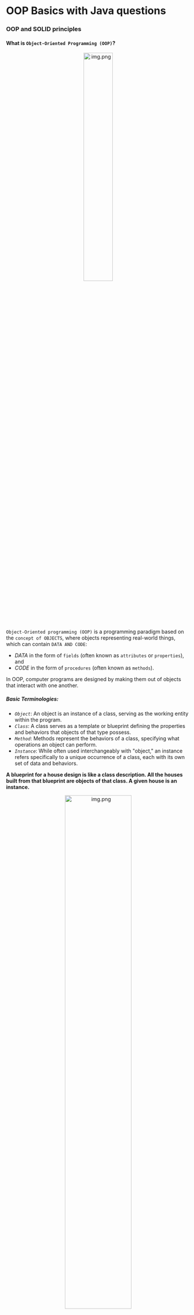 # OOP Basics with Java questions

### OOP and SOLID principles

#### What is `Object-Oriented Programming (OOP)`?

<div style="text-align:center;">
<img src="/docs/oop/img_42.png" data-origin="img_42.png" alt="img.png" style="width:40%;">
</div>

`Object-Oriented programming (OOP)` is a programming paradigm based on the `concept of OBJECTS`, where objects
representing real-world things, which can contain `DATA AND CODE`:

- *DATA* in the form of `fields` (often known as `attributes` or `properties`), and
- *CODE* in the form of `procedures` (often known as `methods`).

In OOP, computer programs are designed by making them out of objects that interact with one
another.

##### Basic Terminologies:

- *`Object`*:
  An object is an instance of a class, serving as the working entity within the program.
- *`Class`*:
  A class serves as a template or blueprint defining the properties and behaviors that objects of that type possess.
- *`Method`*:
  Methods represent the behaviors of a class, specifying what operations an object can perform.
- *`Instance`*:
  While often used interchangeably with "object," an instance refers specifically to a unique occurrence of a class,
  each with its own set of data and behaviors.

**A blueprint for a house design is like a class description.
All the houses built from that blueprint are objects of that
class.
A given house is an instance.**

<div style="text-align:center;">
<img src="/docs/oop/img_41.png" data-origin="img_41.png" alt="img.png" style="width:60%;">
</div>

#### What is `Is-a` vs. `Has-a` relationship between classes? `Inheritance` vs. `Composition` (`Aggregation`)?

1. **`Is-a` Relationship (Inheritance):**
    - In an "is-a" relationship, one class is considered to be a specialized version of another class.
    - This relationship is typically `implemented through inheritance`, where a `subclass (or child class)` inherits
      attributes and behaviors from a `superclass (or parent class)`.
    - The subclass "is-a" type of the superclass, meaning it `shares common characteristics and behavior`s but may also
      have its own unique features.
    - For example, if you have a superclass called `Animal`, you might have subclasses like `Dog`, `Cat`, and `Bird`,
      which all inherit traits and behaviors from the `Animal` class but may have their own specific attributes and
      methods.

2. **`Has-a` Relationship (Composition):**
    - In a "has-a" relationship, `one class contains an instance of another class as a member or attribute`.
    - This relationship is typically `implemented through composition`, where one class contains an object of another
      class as one of its instance variables.
    - The containing class "has-a" relationship with the contained class, meaning it has access to its functionality
      through its instance.
    - For example, a `Car` class might have a "has-a" relationship with an `Engine` class, where each `Car` contains
      an `Engine` object to power it.

<div style="text-align:center;">
<img src="/docs/oop/img_48.png" data-origin="img_48.png" alt="img.png" style="width:60%;">
</div>

In summary, "is-a" relationships are about inheritance and specialization, while "has-a" relationships are about
composition and containing objects as part of another object's structure.
Both concepts are fundamental in object-oriented design and help in creating modular, reusable, and maintainable code.

<div style="text-align:center;">
<img src="/docs/oop/img_43.png" data-origin="img_43.png" alt="img.png" style="width:50%;">
</div>

<div style="text-align: center;">

**Is-a / Inheritance:**  
Person - Student / Lecturer

**Has-a / Composition:**  
Course - Student / Lecturer

</div>

Show more info: https://www.baeldung.com/cs/inheritance-aggregation

#### What is `ENCAPSULATION`?

In software systems, `encapsulation` refers to the `bundling of data with the mechanisms or methods that operate on the
data`. It may also refer to the `limiting of direct access to some of that data`, such as an object's components.
Essentially, encapsulation prevents external code from being concerned with the internal workings of an object.

1. **Wrapping / Bundling data and methods into a single unit like a Class**
2. **Limiting direct access** by using access modifiers to prevent unintended modification and maintain integrity
3. **Data hiding** by using access modifiers and methods
4. It helps to **achieve loose coupling**, promotes abstraction, helps modularity and maintainability
5. **Easier to unit test the code**, easier to reuse

**For example, Phone number of your friend's friend. Ask your friend for the number and not taking his phone.**

![img_47.png](img_47.png)

#### What is `ABSTRACTION`?

Abstraction is a process of `hiding the implementation details from the user`, `only the functionality will be provided`
to the user. In other words, **the user will have the information on what the object does instead of how it does it**.

1. Isolating the impact of change
2. Helps to model real-world entities
3. Creating class hierarchy
4. **Hiding implementation details**
5. **Defining interfaces and abstract classes**

**For example, a coffee machine. It does a lot of stuff and makes quirky noises under the hood. But all you have to do
is put in coffee and press a button.**

![img_45.png](img_45.png)

#### What is `POLYMORPHISM`?

In Object-Oriented Programming, polymorphism (from the Greek meaning `“having multiple forms”`) is the characteristic of
being able to assign a different meaning or usage to something in different contexts — specifically, to allow an entity
such as a function, or an object to have more than one form.

There are 2 types of polymorphism implementations:

1. **Static Polymorphism: resolved at compile-time / Method Overloading**
2. **Dynamic Polymorphism: resolved at run-time / Method Overriding**

**For example, if anybody says CUT: The Surgeon, The Hairdresser / The Actor, they do three different things**

![img_46.png](img_46.png)

#### What is `INHERITANCE`?

Inheritance can be defined as the process `where one class acquires the properties (methods and fields) of another`.
(OR)
In object-oriented programming, `inheritance is when an object or class is based on another object` (prototypal
inheritance) or class (class-based inheritance), using the same implementation (inheriting from an object or class)
specifying implementation to maintain the same behavior
The idea of inheritance `implements the "is-a" relationship`.

1. **It helps to eliminate redundant code / DRY / promotes reusability**
2. Less development and maintenance since reused
3. **Parent-Child relationship: "IS-A"**
4. **Inheritance facilitates polymorphism**

**For example, mammal IS-A animal, dog IS-A mammal hence dog IS-A animal as well and so on.**

![img_44.png](img_44.png)

#### What is `S for SINGLE RESPONSIBILITY` (SRP)?

A class should only have one responsibility. Furthermore, it should only have one reason to change.

1. **Better organization and maintainability**
2. **Reduce coupling**, less dependent
3. **Easier to test and debug**
4. **Promotes Separation of Concerns**
5. **More scalable and flexible**

```java
public class Book {
    private String name;
    private String author;
    private String text;

    //constructor, getters and setters
    // methods that directly relate to the book properties
    public String replaceWordInText(String word, String replacementWord) {
        return text.replaceAll(word, replacementWord);
    }

    public boolean isWordInText(String word) {
        return text.contains(word);
    }
}

// TODO: THIS IS VIOLATION
public class BadBook {
    //...
    void printTextToConsole() {
        // our code for formatting and printing the text
    }
}

// TODO: THIS IS GOOD
public class BookPrinter {
    // methods for outputting text
    void printTextToConsole(String text) {
        //our code for formatting and printing the text
    }

    void printTextToAnotherMedium(String text) {
        // code for writing to any other location..
    }
}
```

#### What is `O for OPEN / CLOSED` (OCP)?

Classes should be `open for extension but closed for modification`. In doing so, we stop ourselves from modifying
existing code and causing potential new bugs in an otherwise happy application.

```java
public class Guitar {
    private String make;
    private String model;
    private int volume;
    //Constructors, getters & setters
}

public class SuperCoolGuitarWithFlames extends Guitar {
    private String flameColor;
    //constructor, getters + setters
}
```

1. **Open for Extension:** Clear extension points or `interfaces` that can be implemented by new code
2. **Closed for Modification:** Modifying existing code can introduce unexpected side effects and break existing
   functionality.

#### What is `L for LISKOV'S SUBSTITUTION` (LSP)?

If `class S is a subtype of class C`, we `should be able to replace class C with subtype S without disrupting` the
behavior of our program.

1. **Enhanced flexibility and extensibility:** promotes code reuse and simplifies the process of extending
   functionality.
2. **Simplified testing and maintenance:** testing can be done at a higher level without needing to consider the
   specific
   subclass implementations.
3. **Facilitates polymorphism:** This means that methods can operate on objects of different subclasses through their
   common
   superclass interface, leading to more modular and reusable code.
4. **Improved code readability and understandability:** LSP encourages a clear and logical class hierarchy where
   subclasses are cohesive and adhere to the same contracts as their superclasses. This leads to code that is easier to
   read, understand, and reason about.

```java
public interface Car {
    void turnOnEngine();

    void accelerate();
}

public class MotorCar implements Car {
    private Engine engine;

    //Constructors, getters + setters
    public void turnOnEngine() {
        //turn on the engine!
        engine.on();
    }

    public void accelerate() {
        //move forward!
        engine.powerOn(1000);
    }
}

public class ElectricCar implements Car {
    public void turnOnEngine() {
        // TODO: THIS IS A VIOLATION OF LISKOV!
        throw new AssertionError("I don't have an engine!");
    }

    public void accelerate() {
        //this acceleration is crazy!
    }
}
```

#### What is `I for INTERFACE SEGREGATION`?

Larger interfaces should be split into smaller ones. By doing so, we can ensure that implementing classes only need to
be concerned about the methods that are of interest to them.

```java
public interface BearKeeper {
    void washTheBear();

    void feedTheBear();

    void petTheBear();
}

public interface BearCleaner {
    void washTheBear();
}

public interface BearFeeder {
    void feedTheBear();
}

public interface BearPetter {
    void petTheBear();
}

public class BearCarer implements BearCleaner, BearFeeder {
    public void washTheBear() {
        //I think we missed a spot...
    }

    public void feedTheBear() {
        //Tuna Tuesdays...
    }
}

public class CrazyPerson implements BearPetter {
    public void petTheBear() {
        //Good luck with that!
    }
}
```

#### What is `D for DEPENDECY INVERSION` (DIP)?

The principle of dependency inversion refers to the **decoupling** of software modules.
**This way, instead of high-level modules depending on low-level modules, both will depend on abstractions.**

```java
// By declaring the StandardKeyboard and Monitor with the new keyword, we’ve tightly coupled these three classes together.
public class Windows98Machine {

    private final StandardKeyboard keyboard;
    private final Monitor monitor;

    public Windows98Machine() {
        monitor = new Monitor();
        keyboard = new StandardKeyboard();
    }
}

// Decouple it using Keyboard Interface, then use Dependency Injection to add Keyboard to WindowsMachine
// They coupled through abstraction and easier to unit test!
public interface Keyboard {
}

public class StandardKeyboard implements Keyboard {
}

public class Windows98Machine {

    private final Keyboard keyboard;
    private final Monitor monitor;

    public Windows98Machine(Keyboard keyboard, Monitor monitor) {
        this.keyboard = keyboard;
        this.monitor = monitor;
    }
}
```

For more: https://www.baeldung.com/solid-principles

### Java ecosystem

#### What is the `JVM`?

A `Java Virtual Machine (JVM)` is a virtual machine that enables a computer to run Java programs as well as programs
written in other languages that are also compiled to Java bytecode.

Java Virtual Machines serve `two primary purposes`:

1. First is to provide a means for a `Java program to run in any environment`.
2. Second is to maintain and optimize program memory, `garbage collection`.

#### What does `Java compilation` mean?

It converts `source code` into an intermediate file known as a `bytecode` file. The fact that every type of OS uses a
different bytecode file allows for platform independence. A `Java compiler converts` the entire source code into a
`machine-code` file or other intermediate code, which is then executed.

![img_2.png](img_2.png)

```java
Java Source

Code(.java)->

Java Compiler(javac)->

Java Bytecode(.class)->
Java Virtual

Machine(JVM)->Execution
```

#### What is `Java bytecode`?

`Bytecode` in Java is a set of instructions for the `Java Virtual Machine (JVM)`. Bytecode is a platform-independent
code. Bytecode is a code that lies between low-level language and high-level language. After the Java code is compiled,
the bytecode gets generated, which can be executed on any machine using JVM.

![img_4.png](img_4.png)

#### What is the difference between the `JRE and the JDK`?

![img_3.png](img_3.png)

`Java Development Kit (JDK)` is for development purpose whereas `Java Runtime Environment (JRE)` is for running the java
programs. JDK and JRE both contains JVM so that we can run our java program.

- `JDK` is for development purpose whereas JRE is for running the java programs.
- `JDK and JRE` both contains JVM so that we can run our java program.
- `JVM` is the heart of java programming language and provides platform independence.

#### What is the `Iterable` interface?

<div style="display: flex; justify-content: space-between;">
    <img src="/docs/oop/img_6.png" data-origin="img_6.png" alt="img_6.png" style="width:100%; height:60%;">
    <img src="/docs/oop/img_7.png" data-origin="img_7.png" alt="img_7.png" >
</div>

The `Iterable` interface is a core interface in Java that is part of the `Java Collections Framework`. It is designed to
represent a sequence of elements and `provides the ability to iterate over those elements`. The `Iterable` interface is
implemented by classes that want to support iteration, enabling them `to be used in enhanced for loops` and other
operations that require iteration.

<div style="text-align:center;">
<img src="/docs/oop/img_9.png" data-origin="img_9.png" alt="img.png" style="width:60%;">
</div>

#### What is the `Collection` interface?

The `Collection` interface is a fundamental interface in the `Java Collections Framework` that represents a group of
objects, known as elements. It provides a set of methods to manipulate and operate on collections of elements. The
`Collection` interface extends the `Iterable` interface, allowing collections `to be iterated over using enhanced for
loops` and other iteration mechanisms.

#### What is the `Map` interface?

The `Map` interface is a fundamental interface in the `Java Collections Framework` that represents a mapping between
`KEYS and VALUES`. It provides methods to manipulate and retrieve values based on their associated keys. Unlike the
`Collection` interface, which deals with individual elements, the `'Map' interface works with key-value pairs`, and
`does not support iteration` on its elements directly using iterators!

#### What is `HashMap` in Java, and how does it work?

```java 
 HashMap<K, V> hashMap = new HashMap<>()
 ```

**`General info:`**

- HashMap is a **data structure** that **implements the Map interface**.
- HashMap in Java stores the data **Key-Value pairs**.
- **Cannot be duplicated keys**.
- HashMap is an **unsorted** collection.
- Time complexity to **insert** and **retrieve** a value is **O(1)**.
- We can use any class as the **key** in our HashMap. However, for the map to work properly, we need to provide an
  **implementation for equals() and hashCode()**.

**`Implementation:`**

- The implementation is **based on the the principles of a hashtable**
- Hash maps store both key and value in the bucket location as a Map.Entry object.

1. When a value is added to the map under a key, the **hashCode()** API of the key object is called to retrieve what is
   known as the initial hash value.
2. Next, the **hash()** API of the hash map is called internally to **compute the final hash value** using the initial
   hash value. This final hash value ultimately **boils down to an index in the internal array** or what we call a
   **bucket** location.
3. A **collision**, or more specifically, a hash code collision in a HashMap, is a situation where two or more key
   objects produce the same final hash value and hence **point to the same bucket location or array index**.
   This scenario can occur because, according to the equals, and hashCode contract, two unequal objects in Java can have
   the same hash code.
4. Keep in mind that it’s the hash value of the key that determines the bucket the object will be stored in. And so, if
   the hash codes of any two keys **collide**, their entries will still be stored in the same bucket.
   And by default, the implementation uses a **linked list** as the bucket implementation.

**`Collision handling:`** \
Two basic methods are used to handle collisions:

1. Seperate chaning
2. Open Addressing

**`Picture:`** **Seperate chaning**, using a **linked list's** head for each bucket element:
![img_51.png](img_51.png)

See more general info: https://www.baeldung.com/java-hashmap \
See more about the working, hashing: https://www.baeldung.com/java-hashmap-advanced \
See more on implementation: https://pramodshehan.medium.com/hashmap-implementation-d79c01881339 \
See video: https://www.youtube.com/watch?v=KyUTuwz_b7Q

#### Compare `sets`, `lists`, and `queues` in Java.

- `Sets`:\
  `Set` in Java is an interface declared in java.util package. It extends the `Collection` interface that allows
  creating an `unordered collection` or list, where `duplicate values are not allowed`. As the name implies, a set in
  Java is used to create a mathematical set.

- `List`:\
  Java `List` is an `ordered collection`. Java `List` is an interface that extends `Collection` interface. Java List
  provides control over the position where you can insert an element. You can `access elements by their index` and also
  search elements in the list.

- `Queue`:\
  Java `Queue` represents `an ordered list` of elements. Java Queue follows `FIFO` order to insert and remove its
  elements. FIFO stands for `First In First Out`. Java Queue supports all methods of `Collection` interface.
  Most frequently used Queue implementations are LinkedList, ArrayBlockingQueue and PriorityQueue.

<div style="text-align:center;">
<img src="/docs/oop/img_11.png" data-origin="img_11.png" alt="img.png" style="width:50%;">
</div>

#### Compare `ArrayList` and `LinkedList` in Java.

- `ArrayList`:
    - `Underlying Data Structure`:
      Uses a `dynamic array` to store elements. It allows `fast random access` but may require resizing when the
      array is full.
    - `Access Time`:
      Provides `fast random access` and retrieval of elements using an `index`. Access time is O(1).
    - `Insertion/Deletion Time`:
      `Slower for inserting or deleting` elements in the middle, as `it may require shifting elements`. Time
      complexity is O(n) for such operations.
    - `Memory Overhead`:
      Generally has less memory overhead compared to LinkedList.
    - `Use Cases`:
      Suitable when `random access and retrieval are frequent`, and the collection size doesn't change
      frequently.

- `LinkedList`:
    - `Underlying Data Structure`:
      Uses a `doubly-linked list` to store elements. Each element points to the next and previous elements in
      the list.
    - `Access Time`:
      Accessing elements by `index is slower` compared to ArrayList. Time complexity is O(n) for accessing
      elements by index.
    - `Insertion/Deletion Time`:
      `Faster for inserting or deleting elements` in the middle, as it only requires updating the links. Time
      complexity is O(1) for such operations.
    - `Memory Overhead`:
      Generally has more memory overhead due to the additional storage needed for links.
    - `Use Cases`:
      Suitable when `frequent insertions or deletions are required`, and random access is less critical.
      Useful for implementing queues and certain algorithms.

<div style="text-align:center;">
<img src="/docs/oop/img_1.png" data-origin="img_1.png" alt="img.png" style="width:50%;">
</div>

#### Are `sets` sorted in Java?

- `HashSet`: NOT ORDERED\
  This implementation `does not maintain any specific order for its elements`. The order in which elements are
  stored and retrieved may vary and is not predictable. It provides constant-time performance for adding, removing, and
  checking for the presence of elements.

- `TreeSet`: ORDERED\
  This implementation `maintains the elements in sorted order` according to their natural ordering (if the elements
  implement the 'Comparable' interface) or a specified comparator. The elements are stored in a `binary search tree
  data structure`, allowing efficient access and operations with a logarithmic time complexity.

- `LinkedHashSet`: ORDERED\
  This implementation `maintains the elements in the order` in which they were added. It combines the functionality
  of a hash table and a linked list, `ensuring predictable iteration order`. LinkedHashSet provides constant-time
  performance for adding, removing, and checking for element existence, similar to HashSet

### Language features

#### What `Control Statements` are available in Java?

- `Decision-Making statements (Conditional statements)`: if statements, if-else statement, switch statement
- `Looping statements`: do while loop, while loop, for loop, enhanced for-each loop
- `Control transfer statements`: break statement, continue statement, return statement

![img_12.png](img_12.png)

#### Compare the `different looping constructs` in Java.

- `For Loop`:\
  ![img_13.png](img_13.png)\
  Best used when you `know the exact number of iterations in advance` or need to iterate over a range of values.
  Allows you to initialize a loop control variable, set the termination condition, and specify how the variable is
  updated
  after each iteration.
  Typically used when the number of iterations is known beforehand.

- `While Loop`:\
  ![img_14.png](img_14.png)\
  Best used when the exact number of iterations is not known beforehand and `depends on a condition`.
  The loop continues as long as the `specified condition is true`.
  Suitable for cases where the loop may not execute at all if the condition is false from the start.

- `Do-While Loop`:\
  ![img_15.png](img_15.png)\
  Similar to the while loop but guarantees the execution of the loop body at least once, even if the condition is
  false from the beginning. Suitable when you `need to execute a block of code at least once before checking the
  loop condition`.

- `Enhanced For Loop` (For-Each):\
  ![img_16.png](img_16.png)\
  Designed for iterating over elements in arrays and collections (objects that implement the `Iterable interface`).
  Simplifies the syntax and is easier to read for iterating over the elements of an array or collection without
  dealing with an explicit loop counter.

#### Compare the `different conditional constructs` in Java.

- `If / if-else / if-else if else`:\
  ![img_19.png](img_19.png)\
  Best used when you need to execute one block of code if a condition is true and another block of code if the condition
  is false. Provides a simple way to handle two mutually exclusive cases.

- `Switch-case`:\
  ![img_18.png](img_18.png)\
  Best used when you have multiple distinct cases based on the value of an expression.
  Simplifies the syntax when dealing with multiple if-else if conditions.
  Suitable for handling discrete values or enumerations.

- `Ternary Operator`:\
  ![img_17.png](img_17.png)\
  Best used for simple, short expressions where you need to choose between two values based on a condition.
  Provides a concise way to assign one of two values to a variable based on a condition.

#### What is a `while` loop?

A `while loop` is a `control flow statement` in Java that allows you to repeatedly execute a block of code `as long as
a specified condition is true`. The loop continues to execute as long as the condition remains true, and it terminates
when the condition becomes false.

![img_14.png](img_14.png)

#### How do you `manually break out of a loop`?

To manually break out of a loop in Java, you can use the `break statement`. The break statement allows you to exit the
loop prematurely, even if the loop's condition is still true. It is commonly used within loops to stop the iteration
based on a specific condition.

```java
public class BreakLoopExample {
    public static void main(String[] args) {
        // Using break to exit a loop based on a condition
        for (int i = 1; i <= 10; i++) {
            System.out.println("Iteration: " + i);
            if (i == 5) {
                System.out.println("Breaking out of the loop at iteration 5");
                break; // This statement will exit the loop
            }
        }
        System.out.println("Loop has ended.");
    }
}
```

#### What does the `var keyword` mean?

The `var` reserved type name (not a Java keyword) was introduced in Java 10. Type inference is used in var keyword in
which `it detects automatically the datatype of a variable based on the surrounding context`. The below examples explain
where var is used and also where you can’t use it.

- `Local Variables Only`: It can only be used for local variables (variables declared within a method, constructor, or
  block).
- `No Impact on Runtime`: The use of var has no impact on the runtime behavior of the code; it's a compile-time feature.
- `Readability`: While it can improve conciseness in certain situations, excessive use of var without clear context or
  meaningful variable names might reduce code readability.

```java
class Demo1 {
    public static void main(String[] args) {
        // int
        var x = 100;
        // double
        var y = 1.90;
        // char
        var z = 'a';
        // string
        var p = "tanu";
        // boolean
        var q = false;
        // type inference is used in var keyword in which it
        // automatically detects the datatype of a variable
        System.out.println(x); // 100
        System.out.println(y); // 1.9
        System.out.println(z); // a
        System.out.println(p); // tanu
        System.out.println(q); // false
    }
}
```

#### What are _`lambda expressions`_? How are they used in Java development?

`Lambda expressions` are a feature introduced in Java 8 as part of the `Java Language Specification (JLS)`. They provide
a
concise way to represent `anonymous functions`, also known as functional interfaces. `Lambda expressions` allow you to
treat functionality as a method argument or code as data, enabling functional-style programming in Java.

![img_20.png](img_20.png)

```java
// A Java program to demonstrate simple lambda expressions

import java.util.ArrayList;

class Test {
    public static void main(String args[]) {
        // Creating an ArrayList with elements
        // {1, 2, 3, 4}
        ArrayList<Integer> arrL = new ArrayList<Integer>();
        arrL.add(1);
        arrL.add(2);
        arrL.add(3);
        arrL.add(4);
        // Using lambda expression to print all elements
        // of arrL
        arrL.forEach(n -> System.out.println(n));
        // Using lambda expression to print even elements
        // of arrL
        arrL.forEach(n -> {
            if (n % 2 == 0)
                System.out.println(n);
        });
    }
}
```

### Type system

#### What are `Primitive Types` in Java? Give some examples.

- `Primitive Data Type`:\
  In Java, the primitive data types are the predefined data types of Java. They specify the size
  and type of any standard values. They’re `stored directly on the stack`. Java has `8 primitive data types`
  namely:
    - `1. byte`, `2. short`, `3. int`, `4. long`, `5. float`, `6. double`, `7. char` and `8. boolean`.
    - When you declare a primitive type variable, `the variable directly holds the actual value`.
    - For example, if you declare an int variable and assign it the value 5, `the memory allocated for that variable
      directly contains the value 5`.

![img_21.png](img_21.png)

#### What is the `difference between primitive types and reference types`?

The key distinction is that `references hold memory addresses` pointing to the actual data, while `primitive types
directly store their values` in the allocated memory.

- **Primitive Types**:
    - `Primitive types store their values directly in memory`. When you declare a variable of a primitive
      type, `the actual value is stored in that variable`. For example, `int x = 10;` assigns the value 10 directly to
      the
      variable x.
    - ```java
  int myNumber = 42;
    ```
    - Here, myNumber is a primitive type variable, and it directly holds the value 42 in the memory location where the
      variable is allocated.

- **Reference Types**:
    - `Reference types` (**Class, Array, String, Annotation, Interface, Enumeration**), on the other hand, store
      references (memory addresses) to objects rather than the actual object itself. When you declare a variable of a
      reference type, the variable contains the memory address where the object is stored. Objects are created on the
      heap, and the reference points to the object's location.
      For example,
      `String str = new String("Hello");` stores the reference to the String object on the heap, and str contains the
      memory address of that object.
    - ```java
  String myString = new String("Hello");
    ```
    - In this example, myString is a reference type variable. It doesn't directly contain the characters "Hello." Instead, 
      it holds a reference (memory address) pointing to the memory location where the actual string object "Hello" is stored.

![img_49.png](img_49.png)

For more: https://www.javatpoint.com/reference-data-types-in-java

#### What is a `Class` in Java?

In Java, a `class is a blueprint or a template that defines the structure and behavior of objects`. It serves as a
model for creating instances of objects with specific attributes (data members) and behaviors (methods). A class
encapsulates data and methods that operate on that data, allowing objects to be created based on its definition.

![img_22.png](img_22.png)

#### What is `an Object` in Java?

In Java, an object is `an instance` of a class—a concrete realization of the blueprint or template defined by that
class. `Objects are the core building blocks of object-oriented programming`, allowing you to represent and manipulate
data in a structured way. Each object has its own set of data members (also called `fields`) and associated `methods`
(functions) that define its behavior.

![img_23.png](img_23.png)

#### What is a `Constructor`?

In Java, `a constructor is a special method with the same name as the class that is used to create and initialize
objects of that class`. It is called when an object is created using the `new keyword` and is responsible for setting
initial values to the object's data members (fields). Constructors play a crucial role in the process of creating
objects and preparing them for use.

![img_24.png](img_24.png)

#### What is an `enum` in Java?

In Java, an `enum (short for enumeration)` is a special data type used to define a `fixed set of constant values`.
`It is a list of named constants`, and each constant represents a specific, pre-defined value. Enum types provide a
way to represent a set of related named `constants` as a single, named data type. To create an enum, use the `enum
keyword` (instead of class or interface), and separate the constants with a comma. Note that they should be in uppercase
letters:

![img_25.png](img_25.png)

#### Explain the difference between a `Class and an Enum`.

- `Purpose`:
    - `Class`: A class is a `blueprint or template that defines the structure and behavior of objects`. It can have data
      members (fields) to represent object attributes and methods to define object behavior.
    - `Enum`: An enum, short for enumeration, is a special data type `used to define a fixed set of named constants`. It
      represents a set of related constant values as a single data type.

- `Contents`:
    - `Class`: A class can contain `data members, methods, constructors`, and other members like static blocks or nested
      classes. It is versatile and can be used to represent various objects and behaviors.
    - `Enum`: An enum contains a `list of named constants`. Each constant is an instance of the enum type and is
      `implicitly a public, static, and final field`. Enums can also have fields, methods, and constructors just like
      regular classes.

- `Instantiation`:
    - `Class`: Objects of a class are `created using the new keyword` followed by a constructor call. A class can have
      multiple instances, each representing a unique object.
    - `Enum`: Enum constants are predefined and fixed. You cannot create new instances of an enum at runtime. The set of
      enum constants is known and defined at compile-time.

- `Use Cases`:
    - `Class`: Classes are used to `model real-world entities, implement complex data structures, encapsulate behavior`,
      and support object-oriented principles like inheritance and polymorphism.
    - `Enum`: `Enums are used to represent a fixed set of related constants`, such as days of the week, months, card
      suits, and other types where a predefined, limited set of values is appropriate.

- `Memory Representation`:
    - `Class`: Each instance of a class consumes memory to store its data members and methods.
      `Classes can have multiple instances` with different data.
    - `Enum`: Enum constants are stored as static fields and only once in memory. Each constant represents a unique
      instance of the enum type.

#### Explain the difference between a `Class and a Record`.

`Records` are `immutable` data classes that require only the `type and name of fields`. The `equals`, `hashCode`, and
`toString`methods, as well as the `private, final fields and public constructor, are generated by the Java compiler`.
We also receive `public getters methods`, whose names match the name of our field, for free.

<div style="display: flex;">
    <img src="/docs/oop/img_26.png" data-origin="img_26.png" alt="img_26.png" style="width:50%; height:50%;">
    <img src="/docs/oop/img_27.png" data-origin="img_27.png" alt="img_27.png" style="width:50%; height:50%;">
</div>

- `Records` provide a more concise and less error-prone way to create simple data classes that mainly serve as `data
  containers`. When you need a class to store and access data `without complex behavior` and with built-in immutability,
  using a record can significantly reduce boilerplate code and improve code readability. However, when additional
  behaviors beyond data storage are required, classes are still the more appropriate choice.

#### What are `Interfaces`? Why should we use them?

In Java, an `interface` is a reference type that defines a contract or a `set of abstract methods and constants` that a
class `must implement`. It serves as a `blueprint` for classes, specifying what methods a class should have without
providing the implementation details. As one of Java's core concepts, `abstraction, polymorphism, and multiple
inheritance are supported through this technology`. Interfaces are used in Java to achieve abstraction.

![img_28.png](img_28.png)

#### What is `INHERITANCE`?

`Inheritance` is a fundamental concept in object-oriented programming (`OOP`) that allows a class (called the `subclass`
or derived class) to inherit the properties and behaviors of another class (called the `superclass` or base class). The
`subclass inherits the fields and methods of the superclass`, which means it can reuse the code and functionality
defined in the superclass without having to rewrite it.

![img_29.png](img_29.png)

#### Is `multiple inheritance` allowed in Java?

`No, Java does not support` multiple inheritance of classes. Multiple inheritance is a feature in object-oriented
programming that allows a class to inherit from more than one superclass. However, Java only supports single
inheritance, which means a class can have only one direct superclass.

The decision to disallow multiple inheritance in Java was made to avoid the "diamond problem," which is a conflict that
can arise when a class inherits from two or more classes that have a common superclass. This can lead to ambiguity in
method resolution, and it complicates the language and type system.

`To address the need for multiple inheritance of behavior, Java introduced the concept of interfaces.` An interface is a
reference type that can have abstract methods and constants. A `class can implement multiple interfaces`, effectively
`providing a form of multiple inheritance` through interfaces.

#### What is a `static` class member?

In Java, a `static` class member is a member (field or method) that `belongs to the class itself rather than to
individual instances (objects) of the class`. It is shared by all instances of the class and can be accessed directly
using the class name, without the need to create an object of the class. The static keyword is used to declare static
class members.

![img_30.png](img_30.png)

#### Can a static method use non-static members?

`No, a static method cannot directly access non-static (instance) members of a class`. Static methods are class-level
methods that do not operate on any specific instance of the class, and they can only access other static members
(static fields and static methods) within the class.

The reason for this limitation is that static methods are not associated with any particular instance of the class.
They exist at the class level, and their execution is not dependent on the state of individual objects.
Therefore, they do not have access to instance-specific data, as that data is tied to a specific object.

If a static method needs to operate on instance-specific data, it must be provided with the instance (object) as a
parameter. By passing an instance to the static method, it can access and work with the instance-specific data through
that parameter.

#### What does the `final` keyword mean in Java?

The `final keyword` is useful for ensuring `immutability`, providing security in certain contexts, and preventing
unintended changes to critical variables, methods, or classes in your Java code. It also allows the Java compiler and
runtime to perform optimizations and enforce certain constraints, making the code more robust and reliable.

![img_31.png](img_31.png)

#### What does the `abstract` keyword mean in Java?

In Java, the `abstract keyword` is used to indicate that a class or a method is abstract, which means `it cannot be
instantiated or must be implemented in subclasses`, respectively. The abstract keyword is a modifier that provides a
way to create abstract classes and define abstract methods within those classes.

#### What is _`overloading`_ in Java?

In Java, method overloading is a feature that allows a class to `have multiple methods with the same name`
but `different parameter lists`. It provides a way to define multiple methods within the same class that perform
similar actions but with different inputs or data types. Method overloading allows the same method name to be reused
with varying parameters, providing a more intuitive and flexible API for users of the class.

```java
public void Square(int number) {
    int square = number * number;
    System.out.printIn(“Method with Integer Argument Called:“+square);
}

public void Square(double number) {
    double square = number * number;
    System.out.printIn(“Method with double Argument Called:“+square);
}

public void Square(long number) {
    long square = number * number;
    System.out.printIn(“Method with long Argument Called:“+square);
}
```

#### What is _`@Overriding`_ in Java?

In Java, `method overriding is a feature that allows a subclass to provide a specific implementation for a method that
is already defined in its superclass`. When a subclass overrides a method, it replaces the original implementation
inherited from the superclass with its own implementation. Method overriding allows a subclass to provide a
specialized behavior while `still maintaining the same method signature as the superclass`.

```java
interface MyInterface {
    void myMethod();
}

class MyClass implements MyInterface {
    @Override
    public void myMethod() {
        // Implementation of the method
    }
}
```

#### What is the difference between `overloading and overriding`?

- `method overloading allows a class to define multiple methods with the same name but different parameter
  lists`
- `method overriding occurs when a subclass provides a specific implementation for a method that is already
  defined in its superclass`.

Overloading is not dependent on inheritance and is used for providing different versions of
methods within a class, whereas overriding is dependent on inheritance and is used to specialize methods in subclasses
while maintaining a common interface with the superclass.

#### What is `null`?

In Java, `null` is a special literal that represents the absence of a value or the lack of an object reference. It is a
`keyword` that serves as a placeholder to indicate that a variable or reference does not point to any object in memory.
When a variable is assigned the value null, it means that the variable does not currently reference any object on the
heap.

#### Compare the `access modifiers` in Java.

- `Private`: The access level of a private modifier is `only within the class`. It cannot be accessed from outside the
  class.

- `Default (Package-Private)`: The access level of a default modifier is `only within the package`. It cannot be
  accessed from outside the package. If you do not specify any access level, it will be the default.

- `Protected`: The access level of a protected modifier is `within the package and outside the package through child
  class`. If you do not make the child class, it cannot be accessed from outside the package.

- `Public`: The access level of a `public modifier is everywhere`. It can be accessed from within the class, outside the
  class, within the package and outside the package.

#### What is the `default access modifier` in a class?

In Java, if `no access modifier` is explicitly specified for a class, field, method, or constructor, it is considered to
have `"default access" or "package-private" access`. The default access modifier restricts the visibility of the class
or member to within the same package (i.e., all classes within the same package can access the member).

#### What is the purpose of the `equals()` method?

The `equals() `method in Java is used to `compare the content or value of two objects` to determine whether they are
"equal" or "equivalent." The purpose of the equals() method is to provide a way for developers to define what it means
for two objects of a class to be considered equal. By default, the equals() method in Java compares object references,
not the actual content of the objects. It checks whether `two references point to the same memory location` (i.e.,
whether they are the same instance of the class). However, in many cases, we want to compare objects based on their
content rather than their reference.

#### What is the difference between `==` and `equals()`?

We can use `== operators` for `reference comparison (address comparison)` and `.equals() method`
for `content comparison`. In simple words, == checks if both objects point to the same memory location whereas
.equals() evaluates to the comparison of values in the objects.

- `== Operator`:
  The `== operator` is used for `reference comparison`. It checks whether two object references point to the same memory
  location, i.e., whether they are referring to the same instance of an object.
  When applied to objects, == compares their memory addresses, not their content. It simply checks if the two references
  refer to the exact same object in memory.

- `.equals() Method`:
  The `equals() method` is used for `content comparison`. It allows you to define custom logic to compare the content or
  attributes of two objects to determine if they are considered equal based on the class's definition of equality.
  By default, the equals() method is inherited from the Object class and performs the same reference comparison as
  the == operator, but it can be overridden in subclasses to provide custom content-based comparison.

```java
public class Test {
    public static void main(String[] args) {
        String s1 = "HELLO";
        String s2 = "HELLO";
        String s3 = new String("HELLO");

        System.out.println(s1 == s2); // true because of in 'String pool' one 'HELLO' exists.
        System.out.println(s1 == s3); // false
        System.out.println(s1.equals(s2)); // true
        System.out.println(s1.equals(s3)); // true
    }
}
```

#### What is the difference between `long` and `Long`?

- `long (primitive data type)`:
  long is a `primitive data type` in Java, and it is used to store 64-bit integer values.
  It is a built-in data type and is part of the eight primitive data types supported by Java. The long data type is used
  to represent whole numbers that can range from -9,223,372,036,854,775,808 to 9,223,372,036,854,775,807 (inclusive).
  It is typically used when you need to work with large integer values that cannot be represented by the smaller integer
  data types like int or short.

- `Long (wrapper class for long)`:
  Long is a `wrapper class` in Java that corresponds to the long primitive data type. It is part of the Java API and is
  used to represent long values as objects.
  Wrapper classes are used when you need to treat primitive data types as objects, for example, when working with
  collections or using certain Java APIs that require objects rather than primitives.
  `Long provides utility methods and constants that are not available in the primitive long data type`.

![img_32.png](img_32.png)

#### Which can store bigger numbers, `long` or `Long`?

Both long and Long can store the `same range of numbers`, which is -9,223,372,036,854,775,808 to
9,223,372,036,854,775,807 (inclusive) in Java. The key difference between them is their data type category,
but `long` can't store null. Attempting to assign null to a long variable will result in a compilation error.

#### What kind of packages do you know under `java.util.*` ? Bring at least 3 examples.

`Package java.util.*` contains:

- `Collections Framework`: ArrayList, LinkedList, HashMap (...)
- `Date and Time`: Date, Calendar, LocalDate (...)
- `Miscellaneous Utilities`: Scanner, Random, UUID (...)

### EXCEPTIONS

#### What is an exception?

An exception is an event, which occurs during the execution of a program, that disrupts the normal flow of the program's
instructions.

#### What kind of exceptions are there?

- **CHECKED EXCEPTIONS**: Checked exceptions are called **compile-time exceptions** because these exceptions are checked
  at compile-time by the compiler.
- **UNCHECKED EXCEPTIONS**: The unchecked exceptions are just opposite to the checked exceptions. The compiler will not
  check these exceptions at compile time. In simple words, if a program throws an unchecked exception, and even if we
  didn’t handle or declare it, the program would not give a compilation error.


1. **Checked exceptions**: *CHECKED EXCEPTIONS*
    - These are exceptional conditions that a well-written application **should anticipate and recover from**.
2. **Errors**: *UNCHECKED EXCEPTIONS*
    - These are exceptional conditions that are external to the application, and that **the application usually cannot
      anticipate or recover from**.
3. **Runtime exceptions**: *UNCHECKED EXCEPTIONS*
    - These are exceptional conditions that are internal to the application, and that **the application usually cannot
      anticipate or recover from**.

![img_50.png](img_50.png)

The first step in constructing an exception handler is to enclose the code that might throw an exception within a try
block. In general, a try block looks like the following:

```java
try{
// The segment in the example labeled code contains one or more legal lines of code that could throw an exception.
        }catch(Exception exception){
        // Each catch block is an exception handler that handles the type of exception indicated by its argument. 
        }catch(
Exception exception){
        // The catch block contains code that is executed if and when the exception handler is invoked.
        }finally{
        // The finally block always executes when the try block exits.
        // This ensures that the finally block is executed even if an unexpected exception occurs.
        }
```

### Architecture

<div style="text-align:center;">
<img src="/docs/oop/img_33.png" data-origin="img_33.png" alt="img.png" style="width:60%;">
</div>

#### Explain the `Single Responsibility Principle` (`SRP`).

"A class should have only one reason to change, meaning that a class should have only `one primary responsibility`."
In simpler terms, it suggests that `a class should be responsible for doing one thing and doing it well`. When a class
has multiple responsibilities, it becomes tightly coupled to different aspects of the system, making it more complex,
difficult to maintain, and harder to understand.

#### Explain the `Open/Closed Principle` (`OCP`).

"Classes should be `open for extension`, `closed for modification`."
In other words, you should not have to rewrite an existing class for implementing new features.

#### Explain the `Liskov Substitution Principle` (`LSP`).

"Subtypes (derived classes) `must be substitutable` for their base types (superclasses) without affecting the
correctness of the program."

#### Explain the `Interface Segregation Principle` (`ISP`).

"A class should `not be forced to implement` interfaces it doesn't use. Large interfaces should be `divided` into small
ones."

#### Explain the `Dependency Inversion Principle` (`DIP`).

"High-level modules should not depend on low-level modules. Both should `depend on abstractions`. Abstractions should
not depend on details. Details should depend on abstractions. Components should depend on abstractions,
not on concretions."

#### What is *`composition over inheritance`*?

**`“Favor object composition over class inheritance”`** is a `design principle` in object-oriented programming that
suggests favoring `composition` (`HAS-A relationship`) instead of `inheritance` (`IS-A relationship`) to achieve code
reuse and create more flexible and maintainable software systems.

1. **The composition provides greater flexibility and maintainability compared to inheritance.**
   Combining objects can easily create new ones with the desired functionality.
   Thus, we can modify the data and operations of objects by changing their composition rather than changing the
   underlying class structure
2. **Inheritance can lead to tightly coupled code, where changes in the parent class can have unintended consequences
   for its descendants.**
   It also makes it more difficult to reuse code, as the relationship between classes can be complex
   and challenging to understand

#### What is a `model class`?

The main purpose of a `model class` is to `encapsulate the data and behavior` related to a specific entity, object, or
data structure within the application. It contains attributes (data members) that represent the state of the entity
and methods (member functions) that define its behavior or operations.

#### What is a `service class`?

In software development, a `service class` is a type of class that `encapsulates specific functionality or
business logic`that is not directly related to representing entities (like model classes) or handling user interface
interactions (like controller classes). Service classes are commonly used to implement the business logic of an
application and provide services or operations that can be used by other parts of the application.

#### What do we mean by the `Gang of Four (GoF) Design Patterns`? Can you name some of these patterns?

The `Gang of Four` (GoF) Design Patterns refer to a set of 23 software design patterns described in the book "Design
Patterns: Elements of Reusable Object-Oriented Software." The book, often referred to as the "Gang of Four" book, was
written by Erich Gamma, Richard Helm, Ralph Johnson, and John Vlissides, who are collectively known as the "Gang of
Four" (GoF). The book was published in 1994 and has since become a seminal work in the field of software design and
architecture.

`e.g.:` Factory method, Abstract Factory, Singleton, Adapter.

#### What are the `risks` associated with `using the GoF` design patterns?

`Over-Engineering`
Increased Complexity
Learning Curve
Tight Coupling
Performance Overhead
Maintenance Challenges
Lack of Contextual Fit
`Over-Abstraction`

#### What do we mean by `YAGNI`?

<div style="text-align:center;">
<img src="/docs/oop/img_34.png" data-origin="img_34.png" alt="img.png" style="width:50%;">
</div>

YAGNI stands for `You Aren't Gonna Need It.` It is a software development principle that emphasizes avoiding
unnecessary or speculative functionality during the design and implementation of a system.

#### What do we mean by `SLAP`?

SLAP stands for `Single Level of Abstraction Principle.` It is a software design principle that advocates maintaining
a consistent level of abstraction within a method or function. The principle emphasizes that a method should either
contain high-level logic or low-level implementation details, but not a mix of both.

#### What do we mean by `KISS`?

KISS stands for `Keep It Simple, Stupid.` It is a principle in software design and development that advocates for
simplicity and straightforwardness in the design and implementation of code, systems, and solutions.

#### What is the `Repository Pattern`?

The Repository Pattern is a design pattern commonly used in software development to `separate the logic that retrieves
data from various data sources from the rest of the application's business logic`. It provides an abstraction layer
between the data access code and the business logic, making it easier to maintain and test the application.

#### What is a `CRUD interface`?

A CRUD interface is an `interface or API (Application Programming Interface)` that provides basic operations to `manage
data in a system`. The term "CRUD" stands for `Create, Read, Update, and Delete`, representing the four fundamental
operations that can be performed on data.

![img_36.png](img_36.png)
![img_35.png](img_35.png)

## Unit testing

#### Why is `unit testing` a good practice?

Unit testing is a good practice in software development for several compelling reasons. It is a fundamental aspect of
the software development process and plays a crucial role in `ensuring the quality and maintainability of the codebase`.
Writing and executing unit tests for each Java code component can `save developers a great deal of time by identifying
errors and bugs upfront`. Moreover, these same tests act as comprehensive
documentation `clarifying the expected behavior`
of any given code unit!

#### What is `JUnit`?

JUnit is a widely used `open-source testing framework` for Java. It is specifically designed for unit testing Java
applications and provides a set of tools and annotations to create and run tests for Java code. JUnit makes it easier
for developers to write, organize, and execute unit tests, ensuring that the individual units (methods, classes, or
modules) of their code work correctly in isolation.

#### What is a `parameterized test?`

A parameterized test is a type of test in software development where the same test method is `executed multiple times
with different sets of input parameters`. It allows developers to test different scenarios using a single test method,
making it a powerful and efficient testing technique.

#### What options do you have in JUnit to create `parameterized tests`?

Annotate test class with `@RunWith(Parameterized.class)` or the test with `@ParameterizedTest`
Create a public static method annotated with `@Parameters` that returns a Collection of Objects (as Array) as test data
set, or `@MethodSource`.
Create a public constructor that takes in what is equivalent to one "row" of test data.
Create an instance variable for each "column" of test data.
Create your test case(s) using the instance variables as the source of the test data.

#### What is _`mocking`_?

`Mocking` is a technique used in software testing to create objects that `simulate the behavior of real objects`,
allowing developers to `test parts of the code in isolation`. The primary purpose of mocking is
to `replace dependencies`,
such as external services, databases, or complex components, with simplified versions, known as "mock objects" or
"mocks".

#### What is the difference between _`mocking`_, _`stubbing`_ and _`faking`_?

Mocking, stubbing, and faking are all techniques used in software testing to replace real dependencies with simplified
or controlled versions for testing purposes. While they serve similar purposes, there are subtle differences in their
implementation and use cases. `Fakes` are objects that have working implementations. On the other hand, `mocks` are
objects that have predefined behavior. Lastly, `stubs` are objects that return predefined values. When choosing a test
double, we should use the simplest test double to get the job done.

### Databases

#### What are `relational databases`? What are their advantages and disadvantages?

In a relational database, data is stored in tables, where each row represents a single record, and each column
represents a specific attribute of the data. Relationships between data in different tables are established through
keys, `such as primary keys and foreign keys`, to maintain data integrity and consistency. The main `benefits` of using
relational databases are that they can be `easily queried`, allow for the use of stored procedures to manipulate data,
and provide a consistent database design. They also have limitations when it comes to high volume transactions or large
amounts of data storage, the `issue of speed can arise`.

<div style="text-align:center;">
<img src="/docs/oop/img_37.png" data-origin="img_37.png" alt="img.png" style="width:40%;">
</div>

#### How do you associate entities to each other in a `relational database model`?

In a relational database, data is stored in tables, where each row represents a single record, and each column
represents a specific attribute of the data. Relationships between data in different tables are established through
keys, such as `primary keys` and `foreign keys`, to maintain data integrity and consistency.

- `One-to-One (1:1) Relationship`:\
  In a one-to-one relationship, each row in one table is associated with exactly one row in another table, and vice
  versa. This relationship is established using a primary key and a foreign key. The primary key of one table becomes
  the foreign key in the other table, linking the two tables together. One-to-one relationships are less common than
  other types of relationships but can be useful when there is a need to separate data into two related tables for
  specific reasons.

- `One-to-Many (1:N) Relationship`:\
  In a one-to-many relationship, each row in one table can be associated with multiple rows in another table, but each
  row in the second table is associated with only one row in the first table. This relationship is established using a
  primary key in the "one" table and a foreign key in the "many" table. The foreign key in the "many" table references
  the primary key in the "one" table, creating the association between the two tables. One-to-many relationships are
  common and are used to represent hierarchical or parent-child relationships between entities.

- `Many-to-Many (N:N) Relationship`:\
  In a many-to-many relationship, each row in one table can be associated with multiple rows in another table, and vice
  versa. This relationship is implemented using an intermediate or junction table. The junction table contains foreign
  keys that reference the primary keys of the two related tables. Many-to-many relationships are often used to
  represent complex associations between entities that require multiple connections.

<div style="text-align:center;">
<img src="/docs/oop/img_38.png" data-origin="img_38.png" alt="img.png" style="width:40%;">
</div>

#### What are `tables` in a relational database?

In a relational database, a `table is a fundamental data structure` used to store and organize data in a tabular format.
It is a collection of related data entries, where `each row represents a single record`, and `each column represents a
specific attribute or field` of that record. Tables are the building blocks of a relational database and play a vital
role in defining the data schema and maintaining data integrity.

<div style="text-align:center;">
<img src="/docs/oop/img_37.png" data-origin="img_37.png" alt="img.png" style="width:40%;">
</div>

#### What is a _`primary key`_?

Tables often have one or more columns designated as a primary key, which `uniquely identifies each row` in the table.
The `primary key ensures the uniqueness` and integrity of the data.

#### What is a _`foreign key`_?

Tables can also have foreign keys that `establish relationships between different tables` in the database. `Foreign keys
reference the primary key of another table`, creating associations between related data.

#### What does the `SQL abbreviation stand for`?

Structured Query Language

#### What are some of the `SQL database providers` that you’ve heard of?

- MySQL
- PostgreSQL
- SQLite
- Oracle Database

#### What are `SQL data types`? Are there any differences in data types between different SQL databases?

- `Numeric Data Types`: Used for storing numeric values.
  INT (Integer): Whole numbers (e.g., -1, 0, 100).
  DECIMAL or NUMERIC: Fixed-point numbers with a specified precision and scale (e.g., 3.14).
  FLOAT or DOUBLE: Floating-point numbers with approximate precision (e.g., 3.14159).

- `String Data Types`: Used for storing strings and text.
  TEXT: Holds a string with a maximum length of 65,535 bytes.
  CHAR: Fixed-length character strings (e.g., 'hello').
  VARCHAR: Variable-length character strings (e.g., 'world').

- `Date and Time Data Types`: Used for storing date and time values.
  DATE: Stores a date (e.g., '2023-07-12').
  TIME: Stores a time of day (e.g., '14:30:00').
  DATETIME or TIMESTAMP: Stores both date and time (e.g., '2023-07-12 14:30:00').

- `Boolean Data Type`: Used for storing true/false or binary data.
  BOOLEAN or BOOL: Stores true or false values.

- `Binary Data Types`: Used for storing binary data, such as images or files.
  BLOB (Binary Large Object): Stores large binary data.
  BYTEA: Binary data type used in PostgreSQL.

- `Enumerated Data Types`: Used to represent a finite set of predefined values.
  ENUM: Stores one of a predefined set of strings.

- `JSON Data Type`: Used to store JSON (JavaScript Object Notation) data.
  JSON: Stores JSON data in its native format.
  XML Data Type: Used to store XML data.

- `XML`: Stores XML data in its native format.

<div style="text-align:center;">
<img src="/docs/oop/img_40.png" data-origin="img_40.png" alt="img.png" style="width:50%;">
</div>

#### What are _`constraints`_ in SQL?

SQL constraints are used to `specify rules` for the data in a table. `Constraints are used to limit the type of data`
that can go into a table. This ensures the accuracy and reliability of the data in the table. If there is any violation
between the constraint and the data action, the action is aborted.

- PRIMARY KEY (PK) Constraint
- UNIQUE Constraint
- FOREIGN KEY (FK) Constraint
- NOT NULL Constraint
- DEFAULT Constraint

#### How can we program different SQL databases in Java?

To interact with different SQL databases in Java, you can use the `Java Database Connectivity (JDBC) API`. JDBC is a
standard Java API that provides a set of classes and interfaces to `connect to and interact` with various relational
databases. It allows you to `execute SQL queries, update data, and manage database transactions` from your Java
application.

#### Which SQL statement is used to `create tables`? Describe the syntax briefly.

```sql
CREATE TABLE table_name
(
    column1 datatype
        constraint,
    column2 datatype
        constraint,
);
```

#### Which SQL statement can be used to `insert values`? Describe the syntax briefly.

```sql
INSERT INTO table_name (column1, column2, column3, ...columnN)
VALUES (value1, value2, value3, ...valueN);
```

Here, column1, column2, column3,...columnN
are the names of the columns in the table into which you want to insert the data.

#### Which SQL statement can be used to `update values`? Describe the syntax briefly.

If we want to update a particular value, we use the `WHERE clause` along with the `UPDATE clause`. If you do not use the
WHERE clause, all the rows will be affected. Moreover, we can use the UPDATE statement to update single or several
columns depending on our needs.

```sql
UPDATE table_name
SET col1=val1,
    col2=val2…
```

#### Which SQL statement can be used to `delete` rows?. Describe the syntax briefly.

Typical syntax of the `DELETE query` in SQL Server looks as follows:

```sql
DELETE
FROM table_name
WHERE condition;
```

Parameters: <table_name>: a table name you want to delete rows from.

#### Which SQL statement can be used to `create queries`?. Describe the syntax briefly.

The SQL statement used to create queries to retrieve data from a database is the `SELECT statement`. It allows you to
fetch data from one or more tables based on specified criteria.

#### How can you `join tables` together in SQL? When should you do it?

The join is done by the `JOIN operator`. In the `FROM` clause, the name of the first table ( product ) is followed by
a `JOIN keyword` then by the name of the second table ( category ). This is then followed by the `keyword ON` and by the
condition for joining the rows from the different tables





